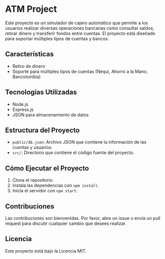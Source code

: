 # ATM Project

Este proyecto es un simulador de cajero automático que permite a los usuarios realizar diversas operaciones bancarias como consultar saldos, retirar dinero y transferir fondos entre cuentas. El proyecto está diseñado para soportar múltiples tipos de cuentas y bancos.

## Características

- Retiro de dinero
- Soporte para múltiples tipos de cuentas (Nequi, Ahorro a la Mano, Bancolombia)

## Tecnologías Utilizadas

- Node.js
- Express.js
- JSON para almacenamiento de datos

## Estructura del Proyecto

- `public/db.json`: Archivo JSON que contiene la información de las cuentas y usuarios.
- `src/`: Directorio que contiene el código fuente del proyecto.

## Cómo Ejecutar el Proyecto

1. Clona el repositorio.
2. Instala las dependencias con `npm install`.
3. Inicia el servidor con `npm start`.

## Contribuciones

Las contribuciones son bienvenidas. Por favor, abre un issue o envía un pull request para discutir cualquier cambio que desees realizar.

## Licencia

Este proyecto está bajo la Licencia MIT.
